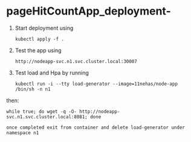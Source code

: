 # pageHitCountApp_deployment-

1. Start deployment using 

       kubectl apply -f .

2. Test the app using 
	
       http://nodeapp-svc.n1.svc.cluster.local:30007

3. Test load and Hpa by running 

       kubectl run -i --tty load-generator --image=11nehas/node-app /bin/sh -n n1
  then: 
        
	while true; do wget -q -O- http://nodeapp-svc.n1.svc.cluster.local:8081; done 

	once completed exit from container and delete load-generator under namespace n1


